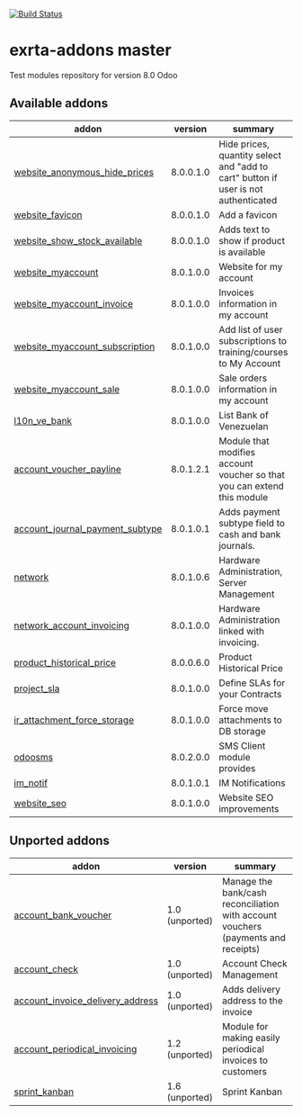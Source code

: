 [![Build Status](https://travis-ci.org/lertech/extra-addons.svg)](https://travis-ci.org/lertech/extra-addons)

# exrta-addons master

Test modules repository for version 8.0 Odoo


[//]: # (addons)
Available addons
----------------
addon | version | summary
--- | --- | ---
[website_anonymous_hide_prices](website_anonymous_hide_prices/) | 8.0.0.1.0 | Hide prices, quantity select and "add to cart" button if user is not authenticated
[website_favicon](website_favicon/) | 8.0.0.1.0 | Add a favicon
[website_show_stock_available](website_show_stock_available/) | 8.0.0.1.0 |  Adds text to show if product is available
[website_myaccount](website_myaccount/) | 8.0.1.0.0 |  Website for my account
[website_myaccount_invoice](website_myaccount_invoice/) | 8.0.1.0.0 |  Invoices information in my account
[website_myaccount_subscription](website_myaccount_subscription/) | 8.0.1.0.0 |   Add list of user subscriptions to training/courses to My Account
[website_myaccount_sale](website_myaccount_sale/) | 8.0.1.0.0 |  Sale orders information in my account
[l10n_ve_bank](l10n_ve_bank/) | 8.0.1.0.0 |  List Bank of Venezuelan
[account_voucher_payline](account_voucher_payline/) | 8.0.1.2.1 |  Module that modifies account voucher so that you can extend this module
[account_journal_payment_subtype](account_journal_payment_subtype/) | 8.0.1.0.1 |  Adds payment subtype field to cash and bank journals.
[network](network/) | 8.0.1.0.6 |  Hardware Administration, Server Management
[network_account_invoicing](network_account_invoicing/) | 8.0.1.0.0 |  Hardware Administration linked with invoicing.
[product_historical_price](product_historical_price/) | 8.0.0.6.0 |  Product Historical Price
[project_sla](project_sla/) | 8.0.1.0.0 |  Define SLAs for your Contracts
[ir_attachment_force_storage](ir_attachment_force_storage/) | 8.0.1.0.0 |  Force move attachments to DB storage
[odoosms](odoosms/) | 8.0.2.0.0 |  SMS Client module provides
[im_notif](im_notif/) | 8.0.1.0.1 |  IM Notifications
[website_seo](website_seo/) | 8.0.1.0.0 |   Website SEO improvements

Unported addons
---------------
addon | version | summary
--- | --- | ---
[account_bank_voucher](account_bank_voucher/) | 1.0 (unported) | Manage the bank/cash reconciliation with account vouchers (payments and receipts)
[account_check](account_check/) | 1.0 (unported) | Account Check Management
[account_invoice_delivery_address](account_invoice_delivery_address/) | 1.0 (unported) | Adds delivery address to the invoice
[account_periodical_invoicing](account_periodical_invoicing/) | 1.2 (unported) | Module for making easily periodical invoices to customers
[sprint_kanban](sprint_kanban/) | 1.6 (unported) | Sprint Kanban

[//]: # (end addons)

